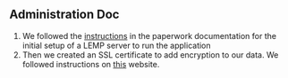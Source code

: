 
Administration Doc
------------------

 1. We followed the [instructions](https://github.com/twostairs/paperwork/wiki/Installing-Paperwork-on-Ubuntu-16.04-lts) in the paperwork documentation for the initial setup of a LEMP server to run the application
 2. Then we created an SSL certificate to add encryption to our data.  We followed instructions on [this](https://www.digitalocean.com/community/tutorials/how-to-create-an-ssl-certificate-on-nginx-for-ubuntu-14-04) website.
